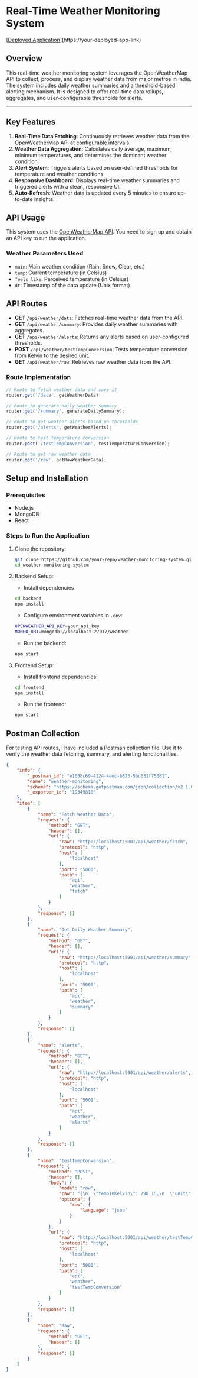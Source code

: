 # Real-Time Weather Monitoring System

[[Deployed Application](https://your-deployed-app-link)](https://your-deployed-app-link)

## Overview

This real-time weather monitoring system leverages the OpenWeatherMap API to collect, process, and display weather data from major metros in India. The system includes daily weather summaries and a threshold-based alerting mechanism. It is designed to offer real-time data rollups, aggregates, and user-configurable thresholds for alerts.

---

## Key Features

1. **Real-Time Data Fetching**: Continuously retrieves weather data from the OpenWeatherMap API at configurable intervals.
2. **Weather Data Aggregation**: Calculates daily average, maximum, minimum temperatures, and determines the dominant weather condition.
3. **Alert System**: Triggers alerts based on user-defined thresholds for temperature and weather conditions.
4. **Responsive Dashboard**: Displays real-time weather summaries and triggered alerts with a clean, responsive UI.
5. **Auto-Refresh**: Weather data is updated every 5 minutes to ensure up-to-date insights.

## API Usage

This system uses the [OpenWeatherMap API](https://openweathermap.org/). You need to sign up and obtain an API key to run the application.

### Weather Parameters Used
- `main`: Main weather condition (Rain, Snow, Clear, etc.)
- `temp`: Current temperature (in Celsius)
- `feels_like`: Perceived temperature (in Celsius)
- `dt`: Timestamp of the data update (Unix format)

## API Routes

- **GET** `/api/weather/data`: Fetches real-time weather data from the API.
- **GET** `/api/weather/summary`: Provides daily weather summaries with aggregates.
- **GET** `/api/weather/alerts`: Returns any alerts based on user-configured thresholds.
- **POST** `/api/weather/testTempConversion`: Tests temperature conversion from Kelvin to the desired unit.
- **GET** `/api/weather/raw`: Retrieves raw weather data from the API.

### Route Implementation

```javascript
// Route to fetch weather data and save it
router.get('/data', getWeatherData);

// Route to generate daily weather summary
router.get('/summary', generateDailySummary);

// Route to get weather alerts based on thresholds
router.get('/alerts', getWeatherAlerts);

// Route to test temperature conversion
router.post('/testTempConversion', testTemperatureConversion);

// Route to get raw weather data
router.get('/raw', getRawWeatherData);
```

## Setup and Installation

### Prerequisites

- Node.js
- MongoDB
- React

### Steps to Run the Application

1. Clone the repository:
   ```bash
   git clone https://github.com/your-repo/weather-monitoring-system.git
   cd weather-monitoring-system
    ```
2. Backend Setup:
    - Install dependencies
    ```bash
    cd backend
    npm install
    ```

    - Configure environment variables in `.env`:
    ```bash
    OPENWEATHER_API_KEY=your_api_key
    MONGO_URI=mongodb://localhost:27017/weather
    ```

    - Run the backend:
    ```bash
    npm start
    ```

3. Frontend Setup:
    - Install frontend dependencies:
    ```bash
    cd frontend
    npm install
    ```
    - Run the frontend:
    ```bash
    npm start
    ```

## Postman Collection

For testing API routes, I have included a Postman collection file. Use it to verify the weather data fetching, summary, and alerting functionalities.

```json
{
	"info": {
		"_postman_id": "e1038c69-4124-4eec-b823-5bd031f75081",
		"name": "weather-monitoring",
		"schema": "https://schema.getpostman.com/json/collection/v2.1.0/collection.json",
		"_exporter_id": "19349818"
	},
	"item": [
		{
			"name": "Fetch Weather Data",
			"request": {
				"method": "GET",
				"header": [],
				"url": {
					"raw": "http://localhost:5001/api/weather/fetch",
					"protocol": "http",
					"host": [
						"localhost"
					],
					"port": "5000",
					"path": [
						"api",
						"weather",
						"fetch"
					]
				}
			},
			"response": []
		},
		{
			"name": "Get Daily Weather Summary",
			"request": {
				"method": "GET",
				"header": [],
				"url": {
					"raw": "http://localhost:5001/api/weather/summary",
					"protocol": "http",
					"host": [
						"localhost"
					],
					"port": "5000",
					"path": [
						"api",
						"weather",
						"summary"
					]
				}
			},
			"response": []
		},
		{
			"name": "alerts",
			"request": {
				"method": "GET",
				"header": [],
				"url": {
					"raw": "http://localhost:5001/api/weather/alerts",
					"protocol": "http",
					"host": [
						"localhost"
					],
					"port": "5001",
					"path": [
						"api",
						"weather",
						"alerts"
					]
				}
			},
			"response": []
		},
		{
			"name": "testTempConversion",
			"request": {
				"method": "POST",
				"header": [],
				"body": {
					"mode": "raw",
					"raw": "{\n  \"tempInKelvin\": 298.15,\n  \"unit\": \"Celsius\"\n}\n",
					"options": {
						"raw": {
							"language": "json"
						}
					}
				},
				"url": {
					"raw": "http://localhost:5001/api/weather/testTempConversion",
					"protocol": "http",
					"host": [
						"localhost"
					],
					"port": "5001",
					"path": [
						"api",
						"weather",
						"testTempConversion"
					]
				}
			},
			"response": []
		},
		{
			"name": "Raw",
			"request": {
				"method": "GET",
				"header": []
			},
			"response": []
		}
	]
}

